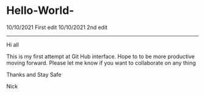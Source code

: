 # Hello-World-
10/10/2021          First edit
10/10/2021			2nd edit 


_____________________________________________________________________________________________________________

Hi all

This is my first attempt at Git Hub interface. Hope to to be more productive moving forward.
Please let me know if you want to collaborate on any thing 

Thanks and Stay Safe 

Nick
